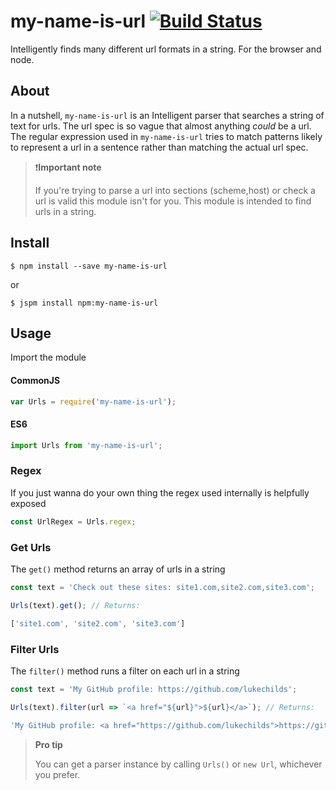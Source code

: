 # my-name-is-url [![Build Status](https://travis-ci.org/lukechilds/my-name-is-url.svg?branch=master)](https://travis-ci.org/lukechilds/my-name-is-url)
Intelligently finds many different url formats in a string. For the browser and node.

## About
In a nutshell, `my-name-is-url` is an Intelligent parser that searches a string of text for urls. The url spec is so vague that almost anything _could_ be a url. The regular expression used in `my-name-is-url` tries to match patterns likely to represent a url in a sentence rather than matching the actual url spec.

> ❗️**Important note**
>
> If you're trying to parse a url into sections (scheme,host) or check a url is valid this module isn't for you. This module is intended to find urls in a string.

## Install
```shell
$ npm install --save my-name-is-url
```
or
```shell
$ jspm install npm:my-name-is-url
```

## Usage
Import the module

#### CommonJS
```js
var Urls = require('my-name-is-url');
```

#### ES6
```js
import Urls from 'my-name-is-url';
```

### Regex
If you just wanna do your own thing the regex used internally is helpfully exposed
```js
const UrlRegex = Urls.regex;
```

### Get Urls
The `get()` method returns an array of urls in a string

```js
const text = 'Check out these sites: site1.com,site2.com,site3.com';

Urls(text).get(); // Returns:

['site1.com', 'site2.com', 'site3.com']
```

### Filter Urls
The `filter()` method runs a filter on each url in a string

```js
const text = 'My GitHub profile: https://github.com/lukechilds';

Urls(text).filter(url => `<a href="${url}">${url}</a>`); // Returns:

'My GitHub profile: <a href="https://github.com/lukechilds">https://github.com/lukechilds</a>'
```

> **Pro tip**
>
> You can get a parser instance by calling `Urls()` or `new Url`, whichever you prefer.
